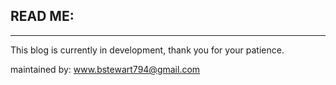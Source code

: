 READ ME:
--------
________

This blog is currently in development, thank you for your patience.

maintained by: www.bstewart794@gmail.com
